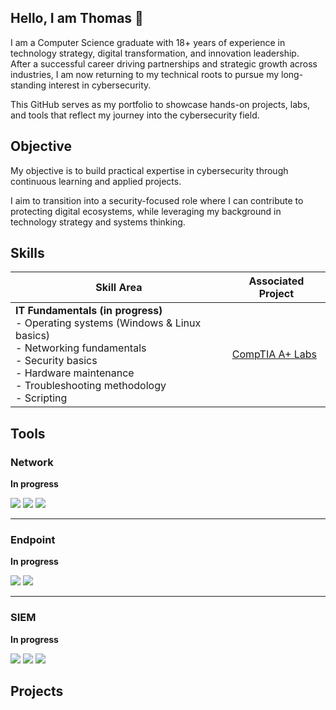## Hello, I am Thomas 👋
<!--
<a href="https://www.linkedin.com/in/thomas-zhuo/"><img src="https://img.shields.io/badge/-LinkedIn-0072b1?&style=for-the-badge&logo=linkedin&logoColor=white" /></a>
-->

I am a Computer Science graduate with 18+ years of experience in technology strategy, digital transformation, and innovation leadership.  
After a successful career driving partnerships and strategic growth across industries, I am now returning to my technical roots to pursue my long-standing interest in cybersecurity.  

This GitHub serves as my portfolio to showcase hands-on projects, labs, and tools that reflect my journey into the cybersecurity field.  

## Objective

My objective is to build practical expertise in cybersecurity through continuous learning and applied projects.  

I aim to transition into a security-focused role where I can contribute to protecting digital ecosystems, while leveraging my background in technology strategy and systems thinking.  

## Skills

| Skill Area      | Associated Project |
|-----------------|--------------------|
| **IT Fundamentals (in progress)** <br> - Operating systems (Windows & Linux basics) <br> - Networking fundamentals <br> - Security basics <br> - Hardware maintenance <br> - Troubleshooting methodology <br> - Scripting | [CompTIA A+ Labs](https://github.com/thomas-zhuo/comptia-a-plus-labs) |




<!--
**Foundations**
  - **Networking & Systems:**
    - **Already learned:**
      - **CompTIA A+ fundamentals:** (hardware, OS basics, networking, security)
        - Hardware, operating systems, and troubleshooting basics  
        - Networking and security fundamentals  

    - **In progress:**
      - Wireshark, Nmap

- **General technical skills:**  
  - **Already learnt:**
    - **Programming:** Java, C, C++, Python
    - **Lab setup and virtualization:** VMware

  - **In progress:**
    - **Scripting:** Python, Bash  

**Cybersecurity Concepts**
- **Already learned:**
  - Security fundamentals (malware types, authentication, access control)  
- **In progress:**
  - SOC workflows, threat detection, security automation  



[Provide skills and associated project. Make sure to hyperlink the project - Remove this afterwards]]

| Skill                                         | Associated Project         |
|-----------------------------------------------|----------------------------|
| SIEM Implementation and Log Analysis          | <a href="https://google.com">Detection Lab</a>|
| Network Traffic Monitoring and Attack Detection | <a href="https://google.com">Detection Lab</a>|
| Security Automation with Shuffle SOAR         | SOC Automation Lab|
| Incident Response Planning and Execution      | SOC Automation Lab|
| Case Management with TheHive                  | SOC Automation Lab|
| Scripting and Automation for Threat Mitigation | SOC Automation Lab|
-->

## Tools  

### Network  

**In progress**  
<div>
    <img src="https://img.shields.io/badge/-Wireshark-1679A7?&style=for-the-badge&logo=Wireshark&logoColor=white" />
    <img src="https://img.shields.io/badge/-Suricata-EF3B2D?&style=for-the-badge&logo=Suricata&logoColor=white" />
    <img src="https://img.shields.io/badge/-Zeek-777BB4?&style=for-the-badge&logo=Zeek&logoColor=white" />
</div>

---

### Endpoint  

**In progress**  
<div>
    <img src="https://img.shields.io/badge/-Microsoft_Defender_for_Endpoint-00A4EF?&style=for-the-badge&logo=Microsoft&logoColor=white" />
    <img src="https://img.shields.io/badge/-Velociraptor-4B275F?&style=for-the-badge&logo=Velociraptor&logoColor=white" />
</div>

---

### SIEM  

**In progress**  
<div>
    <img src="https://img.shields.io/badge/-Microsoft_Sentinel-0078D4?&style=for-the-badge&logo=Microsoft&logoColor=white" />
    <img src="https://img.shields.io/badge/-Splunk-000000?&style=for-the-badge&logo=Splunk&logoColor=white" />
    <img src="https://img.shields.io/badge/-Elastic-005571?&style=for-the-badge&logo=Elastic&logoColor=white" />
</div>

<!--
[Provide tools and break them down into categories. Use ChatGPT to help create the link - Remove this afterwards]]

### Network
<div>
    <img src="https://img.shields.io/badge/-Wireshark-1679A7?&style=for-the-badge&logo=Wireshark&logoColor=white" />
    <img src="https://img.shields.io/badge/-Suricata-EF3B2D?&style=for-the-badge&logo=Suricata&logoColor=white" />
    <img src="https://img.shields.io/badge/-Zeek-777BB4?&style=for-the-badge&logo=Zeek&logoColor=white" />
</div>

### Endpoint
<div>
    <img src="https://img.shields.io/badge/-Microsoft_Defender_for_Endpoint-00A4EF?&style=for-the-badge&logo=Microsoft&logoColor=white" />
    <img src="https://img.shields.io/badge/-Velociraptor-4B275F?&style=for-the-badge&logo=Velociraptor&logoColor=white" />
</div>

### SIEM
<div>
    <img src="https://img.shields.io/badge/-Microsoft_Sentinel-0078D4?&style=for-the-badge&logo=Microsoft&logoColor=white" />
    <img src="https://img.shields.io/badge/-Splunk-000000?&style=for-the-badge&logo=Splunk&logoColor=white" />
    <img src="https://img.shields.io/badge/-Elastic-005571?&style=for-the-badge&logo=Elastic&logoColor=white" />
</div>
-->

<!--
## Certifications
[Provide certifications that you have obtained. Use ChatGPT to help create the link - Remove this afterwards]]
<div>
<img src="https://img.shields.io/badge/-Security%2B-FF0000?&style=for-the-badge&logo=CompTIA&logoColor=white" />
<img src="https://img.shields.io/badge/-Network%2B-007ACC?&style=for-the-badge&logo=CompTIA&logoColor=white" />
<img src="https://img.shields.io/badge/-A%2B-4D4D4D?&style=for-the-badge&logo=CompTIA&logoColor=white" />
<img src="https://img.shields.io/badge/-CDSA-006400?&style=for-the-badge&logoColor=white" />
<img src="https://img.shields.io/badge/-CCD-000080?&style=for-the-badge&logoColor=white" />
</div>
-->

## Projects
<!--
- Detection Lab
- SOC Automation Project
-->
